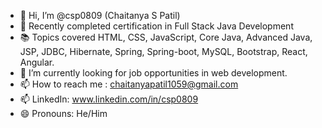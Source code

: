 - 👋 Hi, I’m @csp0809 (Chaitanya S Patil)
- 👀 Recently completed certification in Full Stack Java Development
- 📚 Topics covered HTML, CSS, JavaScript, Core Java, Advanced Java, JSP, JDBC, Hibernate, Spring, Spring-boot, MySQL, Bootstrap, React, Angular.
- 🌱 I’m currently looking for job opportunities in web development.
- 📫 How to reach me : chaitanyapatil1059@gmail.com
- 📫 LinkedIn: www.linkedin.com/in/csp0809
- 😄 Pronouns: He/Him
<!---
csp0809/csp0809 is a ✨ special ✨ repository because its `README.md` (this file) appears on your GitHub profile.
You can click the Preview link to take a look at your changes.
--->
